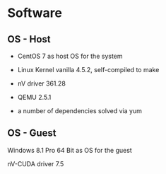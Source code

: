# Software

## OS - Host

- CentOS 7 as host OS for the system

- Linux Kernel vanilla 4.5.2, self-compiled to make 

- nV driver 361.28


- QEMU 2.5.1 

- a number of dependencies solved via yum




## OS - Guest

Windows 8.1 Pro 64 Bit as OS for the guest

nV-CUDA driver 7.5


